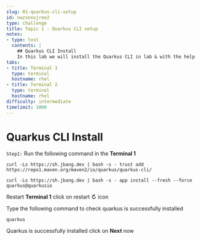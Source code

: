 ```yaml
---
slug: 01-quarkus-cli-setup
id: nwzsoxxjree2
type: challenge
title: Topic 1 - Quarkus CLI setup
notes:
- type: text
  contents: |
    ## Quarkus CLI Install
    In this lab we will install the Quarkus CLI in lab & with the help of Quarkus cli execute the CRUD application.
tabs:
- title: Terminal 1
  type: terminal
  hostname: rhel
- title: Terminal 2
  type: terminal
  hostname: rhel
difficulty: intermediate
timelimit: 1000
---
```

# Quarkus CLI Install

`Step1:` Run the following command in the **Terminal 1**

```
curl -Ls https://sh.jbang.dev | bash -s - trust add https://repo1.maven.org/maven2/io/quarkus/quarkus-cli/
```
```
curl -Ls https://sh.jbang.dev | bash -s - app install --fresh --force quarkus@quarkusio
```

Restart **Terminal 1** click on restart **↻** icon

Type the following command to check quarkus is successfully installed

```
quarkus
```

Quarkus is successfully installed click on **Next** now
